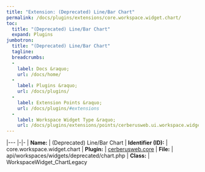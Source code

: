 ```yaml
---
title: "Extension: (Deprecated) Line/Bar Chart"
permalink: /docs/plugins/extensions/core.workspace.widget.chart/
toc:
  title: "(Deprecated) Line/Bar Chart"
  expand: Plugins
jumbotron:
  title: "(Deprecated) Line/Bar Chart"
  tagline: 
  breadcrumbs:
  -
    label: Docs &raquo;
    url: /docs/home/
  -
    label: Plugins &raquo;
    url: /docs/plugins/
  -
    label: Extension Points &raquo;
    url: /docs/plugins/#extensions
  -
    label: Workspace Widget Type &raquo;
    url: /docs/plugins/extensions/points/cerberusweb.ui.workspace.widget
---
```


|---
|-|-
| **Name:** | (Deprecated) Line/Bar Chart
| **Identifier (ID):** | core.workspace.widget.chart
| **Plugin:** | [cerberusweb.core](/docs/plugins/cerberusweb.core/)
| **File:** | api/workspaces/widgets/deprecated/chart.php
| **Class:** | WorkspaceWidget_ChartLegacy

